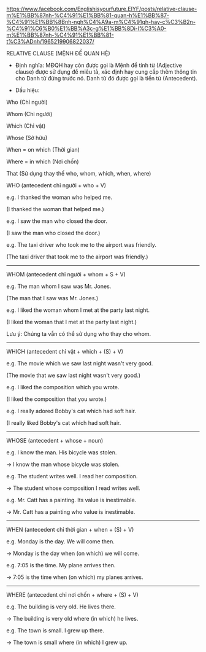 https://www.facebook.com/Englishisyourfuture.EIYF/posts/relative-clause-m%E1%BB%87nh-%C4%91%E1%BB%81-quan-h%E1%BB%87-%C4%91%E1%BB%8Bnh-ngh%C4%A9a-m%C4%91qh-hay-c%C3%B2n-%C4%91%C6%B0%E1%BB%A3c-g%E1%BB%8Di-l%C3%A0-m%E1%BB%87nh-%C4%91%E1%BB%81-t%C3%ADnh/1965219906822037/

RELATIVE CLAUSE (MỆNH ĐỀ QUAN HỆ)

- Định nghĩa: MĐQH hay còn được gọi là Mệnh đề tính từ (Adjective clause) được sử dụng để miêu tả, xác định hay cung cấp thêm thông tin cho Danh từ đứng trước nó. Danh từ đó được gọi là tiền từ (Antecedent).

- Dấu hiệu:

Who (Chỉ người)

Whom (Chỉ người)

Which (Chỉ vật)

Whose (Sở hữu)

When = on which (Thời gian)

Where = in which (Nơi chốn)

That (Sử dụng thay thế who, whom, which, when, where)

WHO (antecedent chỉ người + who + V)

e.g. I thanked the woman who helped me.

(I thanked the woman that helped me.)

e.g. I saw the man who closed the door.

(I saw the man who closed the door.)

e.g. The taxi driver who took me to the airport was friendly.

(The taxi driver that took me to the airport was friendly.)

---

WHOM (antecedent chỉ người + whom + S + V)

e.g. The man whom I saw was Mr. Jones.

(The man that I saw was Mr. Jones.)

e.g. I liked the woman whom I met at the party last night.

(I liked the woman that I met at the party last night.)

Lưu ý: Chúng ta vẫn có thể sử dụng who thay cho whom.

---

WHICH (antecedent chỉ vật + which + (S) + V)

e.g. The movie which we saw last night wasn't very good.

(The movie that we saw last night wasn't very good.)

e.g. I liked the composition which you wrote.

(I liked the composition that you wrote.)

e.g. I really adored Bobby's cat which had soft hair.

(I really liked Bobby's cat which had soft hair.

---

WHOSE (antecedent + whose + noun)

e.g. I know the man. His bicycle was stolen.

→ I know the man whose bicycle was stolen.

e.g. The student writes well. I read her composition.

→ The student whose composition I read writes well.

e.g. Mr. Catt has a painting. Its value is inestimable.

→ Mr. Catt has a painting who value is inestimable.

---

WHEN (antecedent chỉ thời gian + when + (S) + V)

e.g. Monday is the day. We will come then.

→ Monday is the day when (on which) we will come.

e.g. 7:05 is the time. My plane arrives then.

→ 7:05 is the time when (on which) my planes arrives.

---

WHERE (antecedent chỉ nơi chốn + where + (S) + V)

e.g. The building is very old. He lives there.

→ The building is very old where (in which) he lives.

e.g. The town is small. I grew up there.

→ The town is small where (in which) I grew up.